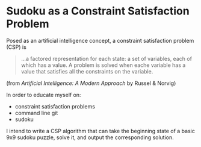 # Sudoku as a Constraint Satisfaction Problem
Posed as an artificial intelligence concept, a constraint satisfaction problem (CSP) is
>...a factored representation for each state: a set of variables, each of which has a value.  A problem is solved when eache variable has a value that satisfies all the constraints on the variable.  

(from *Artificial Intelligence: A Modern Approach* by Russel & Norvig)

In order to educate myself on:  
- constraint satisfaction problems
- command line git
- sudoku

I intend to write a CSP algorithm that can take the beginning state of a basic 9x9 sudoku puzzle, solve it, and output the corresponding solution.
